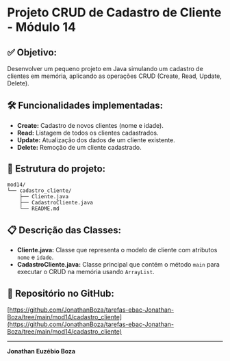 # Projeto CRUD de Cadastro de Cliente - Módulo 14

## ✅ Objetivo:
Desenvolver um pequeno projeto em Java simulando um cadastro de clientes em memória, aplicando as operações CRUD (Create, Read, Update, Delete).

## 🛠️ Funcionalidades implementadas:
- **Create:** Cadastro de novos clientes (nome e idade).
- **Read:** Listagem de todos os clientes cadastrados.
- **Update:** Atualização dos dados de um cliente existente.
- **Delete:** Remoção de um cliente cadastrado.

## 📂 Estrutura do projeto:
```
mod14/
└── cadastro_cliente/
    ├── Cliente.java
    ├── CadastroCliente.java
    └── README.md
```

## 📋 Descrição das Classes:
- **Cliente.java:** Classe que representa o modelo de cliente com atributos `nome` e `idade`.
- **CadastroCliente.java:** Classe principal que contém o método `main` para executar o CRUD na memória usando `ArrayList`.

## 🔗 Repositório no GitHub:
[https://github.com/JonathanBoza/tarefas-ebac-Jonathan-Boza/tree/main/mod14/cadastro_cliente](https://github.com/JonathanBoza/tarefas-ebac-Jonathan-Boza/tree/main/mod14/cadastro_cliente)

---

**Jonathan Euzébio Boza**